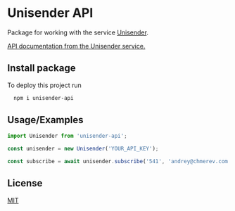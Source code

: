 
# Unisender API

Package for working with the service [Unisender](https://www.unisender.com/).

[API documentation from the Unisender service.](https://www.unisender.com/support/api/common/bulk-email/)

## Install package

To deploy this project run

```bash
  npm i unisender-api
```

## Usage/Examples

```javascript
import Unisender from 'unisender-api';

const unisender = new Unisender('YOUR_API_KEY');

const subscribe = await unisender.subscribe('541', 'andrey@chmerev.com', 'Andrey', {}, {double_optin: 0, overwrite: 2});
```

## License

[MIT](https://choosealicense.com/licenses/mit/)